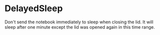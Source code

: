 # DelayedSleep
Don't send the notebook immediately to sleep when closing the lid. It will sleep after one minute except the lid was opened again in this time range.
